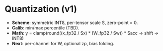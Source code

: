 # Quantization (v1)

- **Scheme**: symmetric INT8, per-tensor scale S, zero-point = 0.
- **Calib**: min/max percentile (TBD).
- **Math**: y = clamp(round((x_fp32 / Sx) * (W_fp32 / Sw)) * Sacc → shift → INT8)
- **Next**: per-channel for W, optional zp, bias folding.
